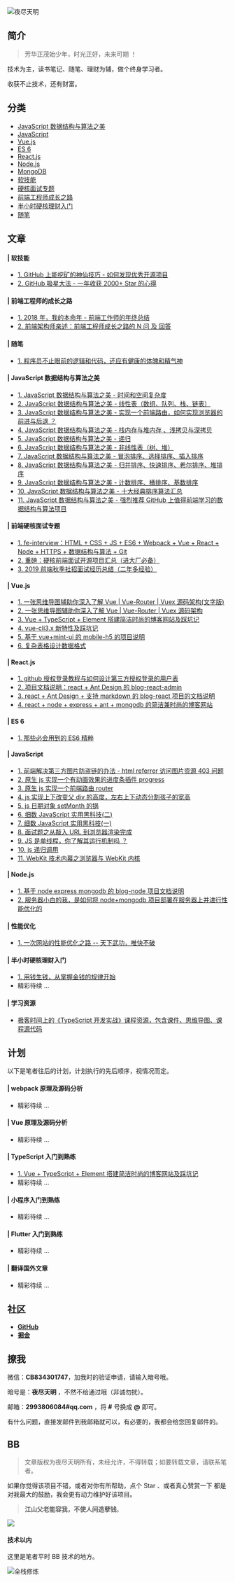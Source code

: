 
![夜尽天明](https://upload-images.jianshu.io/upload_images/12890819-6e2289f29c0d3b39.png?imageMogr2/auto-orient/strip%7CimageView2/2/w/1240)



## 简介

> 芳华正茂始少年，时光正好，未来可期 ！

技术为主，读书笔记、随笔、理财为辅，做个终身学习者。

收获不止技术，还有财富。


## 分类

- [JavaScript 数据结构与算法之美](https://github.com/biaochenxuying/blog/projects/10)
- [JavaScript](https://github.com/biaochenxuying/blog/projects/4)
- [Vue.js](https://github.com/biaochenxuying/blog/projects/3)
- [ES 6](https://github.com/biaochenxuying/blog/projects/2)
- [React.js](https://github.com/biaochenxuying/blog/projects/5)
- [Node.js](https://github.com/biaochenxuying/blog/projects/7)
- [MongoDB](https://github.com/biaochenxuying/blog/projects/5)
- [软技能](https://github.com/biaochenxuying/blog/projects/11)
- [硬核面试专题](https://github.com/biaochenxuying/blog/projects/12)
- [前端工程师成长之路](https://github.com/biaochenxuying/blog/projects/14)
- [半小时硬核理财入门](https://github.com/biaochenxuying/blog/projects/9)
- [随笔](https://github.com/biaochenxuying/blog/projects/5)

## 文章

#### | 软技能

- [1. GitHub 上能挖矿的神仙技巧 - 如何发现优秀开源项目](https://github.com/biaochenxuying/blog/issues/45)
- [2. GitHub 吸星大法 - 一年收获 2000+ Star 的心得](https://github.com/biaochenxuying/blog/issues/49)

#### | 前端工程师的成长之路

- [1. 2018 年，我的本命年 - 前端工作师的年终总结](https://github.com/biaochenxuying/blog/issues/19)
- [2. 前端架构师亲述：前端工程师成长之路的 N 问 及 回答](https://github.com/biaochenxuying/blog/issues/33)


#### | 随笔

- [1. 程序员不止眼前的逻辑和代码，还应有健康的体魄和精气神](https://github.com/biaochenxuying/blog/issues/6)



#### | JavaScript 数据结构与算法之美

- [1. JavaScript 数据结构与算法之美 - 时间和空间复杂度](https://github.com/biaochenxuying/blog/issues/29)
- [2. JavaScript 数据结构与算法之美 - 线性表（数组、队列、栈、链表）](https://github.com/biaochenxuying/blog/issues/34)
- [3. JavaScript 数据结构与算法之美 - 实现一个前端路由，如何实现浏览器的前进与后退 ？](https://github.com/biaochenxuying/blog/issues/30)
- [4. JavaScript 数据结构与算法之美 - 栈内存与堆内存 、浅拷贝与深拷贝](https://github.com/biaochenxuying/blog/issues/35)
- [5. JavaScript 数据结构与算法之美 - 递归](https://github.com/biaochenxuying/blog/issues/36)
- [6. JavaScript 数据结构与算法之美 - 非线性表（树、堆）](https://github.com/biaochenxuying/blog/issues/37)
- [7. JavaScript 数据结构与算法之美 - 冒泡排序、选择排序、插入排序](https://github.com/biaochenxuying/blog/issues/39)
- [8. JavaScript 数据结构与算法之美 - 归并排序、快速排序、希尔排序、堆排序](https://github.com/biaochenxuying/blog/issues/40) 
- [9. JavaScript 数据结构与算法之美 - 计数排序、桶排序、基数排序](https://github.com/biaochenxuying/blog/issues/41) 
- [10. JavaScript 数据结构与算法之美 - 十大经典排序算法汇总](https://github.com/biaochenxuying/blog/issues/42) 
- [11. JavaScript 数据结构与算法之美 - 强烈推荐 GitHub 上值得前端学习的数据结构与算法项目](https://github.com/biaochenxuying/blog/issues/43)


#### | 前端硬核面试专题

- [1. fe-interview：HTML + CSS + JS + ES6 + Webpack + Vue + React + Node + HTTPS + 数据结构与算法 + Git](https://github.com/biaochenxuying/blog/blob/master/interview/fe-interview.md)
- [2. 重磅：硬核前端面试开源项目汇总（进大厂必备）](https://github.com/biaochenxuying/blog/issues/47)
- [3. 2019 前端秋季社招面试经历总结（二年多经验）](https://github.com/biaochenxuying/blog/issues/48)


#### | Vue.js

- [1. 一张思维导图辅助你深入了解 Vue | Vue-Router | Vuex 源码架构(文字版)](https://github.com/biaochenxuying/blog/issues/28)
- [2. 一张思维导图辅助你深入了解 Vue | Vue-Router | Vuex 源码架构](https://github.com/biaochenxuying/blog/issues/27)
- [3. Vue + TypeScript + Element 搭建简洁时尚的博客网站及踩坑记](https://github.com/biaochenxuying/blog/issues/25)
- [4. vue-cli3.x 新特性及踩坑记](https://github.com/biaochenxuying/blog/issues/2)
- [5. 基于 vue+mint-ui 的 mobile-h5 的项目说明](https://github.com/biaochenxuying/blog/issues/4)
- [6. 复杂表格设计数据格式](https://github.com/biaochenxuying/blog/issues/7)

#### | React.js 


- [1. github 授权登录教程与如何设计第三方授权登录的用户表](https://github.com/biaochenxuying/blog/issues/23)
- [2. 项目文档说明：react + Ant Design 的 blog-react-admin](https://github.com/biaochenxuying/blog/issues/16)
- [3. react + Ant Design + 支持 markdown 的 blog-react 项目的文档说明](https://github.com/biaochenxuying/blog/issues/15)
- [4. react + node + express + ant + mongodb 的简洁兼时尚的博客网站](https://github.com/biaochenxuying/blog/issues/14)


#### | ES 6

- [1. 那些必会用到的 ES6 精粹](https://github.com/biaochenxuying/blog/issues/1)


#### | JavaScript

- [1. 前端解决第三方图片防盗链的办法 - html referrer 访问图片资源 403 问题](https://github.com/biaochenxuying/blog/issues/31)
- [2. 原生 js 实现一个有动画效果的进度条插件 progress](https://github.com/biaochenxuying/blog/issues/21)
- [3. 原生 js 实现一个前端路由 router](https://github.com/biaochenxuying/blog/issues/22)
- [4. js 实现上下改变父 div 的高度，左右上下动态分割孩子的宽高](https://github.com/biaochenxuying/blog/issues/20)
- [5. js 日期对象 setMonth 的锅](https://github.com/biaochenxuying/blog/issues/13)
- [6. 细数 JavaScript 实用黑科技(二)](https://github.com/biaochenxuying/blog/issues/12)
- [7. 细数 JavaScript 实用黑科技(一)](https://github.com/biaochenxuying/blog/issues/11)
- [8. 面试题之从敲入 URL 到浏览器渲染完成](https://github.com/biaochenxuying/blog/issues/3)
- [9. JS 是单线程，你了解其运行机制吗 ？](https://github.com/biaochenxuying/blog/issues/8)
- [10. js 递归调用](https://github.com/biaochenxuying/blog/issues/9)
- [11. WebKit 技术内幕之浏览器与 WebKit 内核](https://github.com/biaochenxuying/blog/issues/10)


#### | Node.js 

- [1. 基于 node express mongodb 的 blog-node 项目文档说明](https://github.com/biaochenxuying/blog/issues/17)
- [2. 服务器小白的我，是如何将 node+mongodb 项目部署在服务器上并进行性能优化的](https://github.com/biaochenxuying/blog/issues/18)


#### | 性能优化

- [1. 一次网站的性能优化之路 -- 天下武功，唯快不破](https://github.com/biaochenxuying/blog/issues/24)


#### | 半小时硬核理财入门

- [1. 用钱生钱，从掌握金钱的规律开始](https://github.com/biaochenxuying/blog/issues/26)
- 精彩待续 ... 

#### | 学习资源

- [极客时间上的《TypeScript 开发实战》课程资源，包含课件、思维导图、课程源代码](https://github.com/biaochenxuying/blog/tree/master/typescript-in-action)


## 计划

以下是笔者往后的计划，计划执行的先后顺序，视情况而定。

#### | webpack 原理及源码分析

- 精彩待续 ... 
  
   
#### | Vue 原理及源码分析

- 精彩待续 ... 
  

#### | TypeScript 入门到熟练

- [1. Vue + TypeScript + Element 搭建简洁时尚的博客网站及踩坑记](https://github.com/biaochenxuying/blog/issues/25)
- 精彩待续 ... 
  
#### | 小程序入门到熟练

- 精彩待续 ... 
  
  
#### | Flutter 入门到熟练

- 精彩待续 ... 
  
  
#### | 翻译国外文章

- 精彩待续 ... 


## 社区

- [**GitHub**](https://github.com/biaochenxuying/blog)
- [**掘金**](https://juejin.im/user/591d6b4d0ce463006926ae40)
<!-- - [**知乎**](https://www.zhihu.com/people/gu-jian-qi-tan-shui/activities)
- [**SegmentFault**](https://segmentfault.com/u/biaochenxuying )
- [**简书**](https://www.jianshu.com/u/91717b553bfd) -->
  

## 撩我


微信：**CB834301747**，加我时的验证申请，请输入暗号哦。

暗号是：**夜尽天明** ，不然不给通过哦（非诚勿扰）。

邮箱：**2993806084#qq.com** ，将 **#** 号换成 **@** 即可。

有什么问题，直接发邮件到我邮箱就可以，有必要的，我都会给您回复邮件的。


## BB

> 文章版权为夜尽天明所有，未经允许，不得转载；如要转载文章，请联系笔者。

如果你觉得该项目不错，或者对你有所帮助，点个 Star 、或者真心赞赏一下 都是对我最大的鼓励，我会更有动力维护好该项目。


> **江山父老能容我，不使人间造孽钱**。

![](https://upload-images.jianshu.io/upload_images/12890819-ffab7bd24d08c00d.jpeg?imageMogr2/auto-orient/strip%7CimageView2/2/w/1240)


#### 技术以内

这里是笔者平时 BB 技术的地方。


![全栈修炼](https://upload-images.jianshu.io/upload_images/12890819-9399d149e09f638e.png?imageMogr2/auto-orient/strip%7CimageView2/2/w/1240)



<!-- #### 技术以外

技术以外的 BB。

闲暇之余，技术以外的世界同样精彩。

![硬核杂货铺](https://upload-images.jianshu.io/upload_images/12890819-7ed698c2818cdc3c.png?imageMogr2/auto-orient/strip%7CimageView2/2/w/1240) -->

